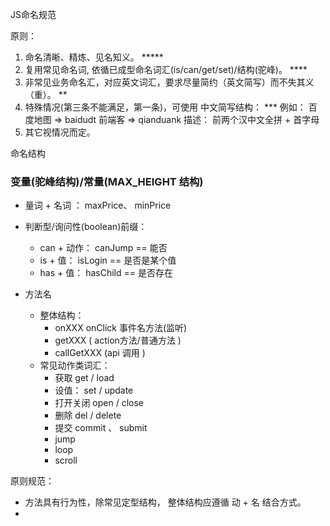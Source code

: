 JS命名规范

原则：
1. 命名清晰、精炼、见名知义。 *****
2. 复用常见命名词, 依循已成型命名词汇(is/can/get/set)/结构(驼峰)。 ****
3. 非常见业务命名汇，对应英文词汇，要求尽量简约（英文简写）而不失其义（重）。 **
4. 特殊情况(第三条不能满足，第一条)，可使用 中文简写结构： ***
    例如： 百度地图 => baidudt
           前端客   => qianduank
    描述： 前两个汉中文全拼 + 首字母
5. 其它视情况而定。

命名结构

### 变量(驼峰结构)/常量(MAX_HEIGHT 结构)
- 量词 + 名词 ： maxPrice、 minPrice
- 判断型/询问性(boolean)前缀：
    - can + 动作： canJump == 能否
    - is + 值： isLogin == 是否是某个值
    - has + 值： hasChild == 是否存在

- 方法名
    - 整体结构：
        - onXXX onClick 事件名方法(监听)
        - getXXX ( action方法/普通方法 )
        - callGetXXX (api 调用 )
    - 常见动作类词汇：
        - 获取 get / load
        - 设值： set / update
        - 打开关闭
            open / close
        - 删除
            del / delete
        - 提交
            commit 、 submit
        -  jump
        -  loop
        -  scroll

原则规范：
- 方法具有行为性，除常见定型结构， 整体结构应遵循 动 + 名 结合方式。
-
